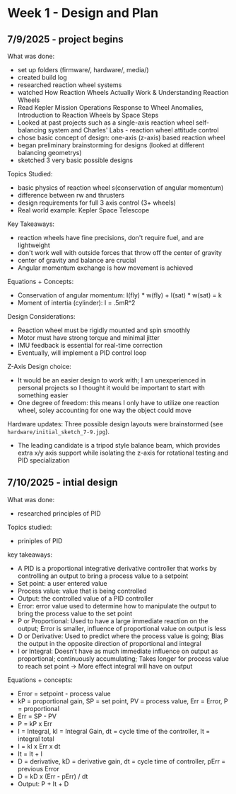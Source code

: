 # Week 1 - Design and Plan
## 7/9/2025 - project begins
What was done:
- set up folders (firmware/, hardware/, media/)
- created build log
- researched reaction wheel systems
- watched How Reaction Wheels Actually Work & Understanding Reaction Wheels
- Read Kepler Mission Operations Response to Wheel Anomalies, Introduction to Reaction Wheels by Space Steps
- Looked at past projects such as a single-axis reaction wheel self-balancing system and Charles' Labs - reaction wheel attitude control
- chose basic concept of design: one-axis (z-axis) based reaction wheel
- began preliminary brainstorming for designs (looked at different balancing geometrys)
- sketched 3 very basic possible designs

Topics Studied:
- basic physics of reaction wheel s(conservation of angular momentum)
- difference between rw and thrusters
- design requirements for full 3 axis control (3+ wheels)
- Real world example: Kepler Space Telescope

Key Takeaways:
- reaction wheels have fine precisions, don't require fuel, and are lightweight
- don't work well with outside forces that throw off the center of gravity
- center of gravity and balance are crucial
- Angular momentum exchange is how movement is achieved

Equations + Concepts:
- Conservation of angular momentum:
  I(fly) * w(fly) + I(sat) * w(sat) = k
-  Moment of intertia (cylinder):
  I = .5mR^2

Design Considerations: 
- Reaction wheel must be rigidly mounted and spin smoothly
- Motor must have strong torque and minimal jitter
- IMU feedback is essential for real-time correction
- Eventually, will implement a PID control loop

Z-Axis Design choice:
- It would be an easier design to work with; I am unexperienced in personal projects so I thought it would be important to start with something easier
- One degree of freedom: this means I only have to utilize one reaction wheel, soley accounting for one way the object could move

Hardware updates:
Three possible design layouts were brainstormed (see `hardware/initial_sketch_7-9.jpg`). 
- The leading candidate is a tripod style balance beam, which provides extra x/y axis support while isolating the z-axis for rotational testing and PID specialization

## 7/10/2025 - intial design 
What was done:
- researched principles of PID

Topics studied:
- priniples of PID

key takeaways:
- A PID is a proportional integrative derivative controller that works by controlling an output to bring a process value to a setpoint
- Set point: a user entered value
- Process value: value that is being controlled
- Output: the controlled value of a PID controller
- Error: error value used to determine how to manipulate the output to bring the process value to the set point
- P or Proportional: Used to have a large immediate reaction on the output; Error is smaller, influence of proportional value on output is less
- D or Derivative: Used to predict where the process value is going; Bias the output in the opposite direction of proportional and integral
- I or Integral: Doesn’t have as much immediate influence on output as proportional; continuously accumulating; Takes longer for process value to reach set point -> More effect integral will have on output

Equations + concepts:
- Error = setpoint - process value
- kP = proportional gain, SP = set point, PV = process value, Err = Error, P = proportional
- Err = SP - PV
- P = kP x Err
- I = Integral, kI = Integral Gain, dt = cycle time of the controller, It = integral total
- I = kI x Err x dt
- It = It + I
- D = derivative, kD = derivative gain, dt = cycle time of controller, pErr = previous Error
- D = kD x (Err - pErr) / dt
- Output: P + It + D








